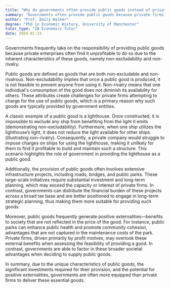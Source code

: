 ```yaml
---
title: "Why do governments often provide public goods instead of private firms?"
summary: "Governments often provide public goods because private firms may not find it profitable due to non-excludability and non-rivalry characteristics."
author: "Prof. Emily Walker"
degree: "PhD in Economic History, University of Manchester"
tutor_type: "IB Economics Tutor"
date: 2024-01-23
---
```


Governments frequently take on the responsibility of providing public goods because private enterprises often find it unprofitable to do so due to the inherent characteristics of these goods, namely non-excludability and non-rivalry.

Public goods are defined as goods that are both non-excludable and non-rivalrous. Non-excludability implies that once a public good is produced, it is not feasible to prevent anyone from using it. Non-rivalry means that one individual's consumption of the good does not diminish its availability for others. These attributes create challenges for private firms attempting to charge for the use of public goods, which is a primary reason why such goods are typically provided by government entities.

A classic example of a public good is a lighthouse. Once constructed, it is impossible to exclude any ship from benefiting from the light it emits (demonstrating non-excludability). Furthermore, when one ship utilizes the lighthouse’s light, it does not reduce the light available for other ships (illustrating non-rivalry). Consequently, a private company would struggle to impose charges on ships for using the lighthouse, making it unlikely for them to find it profitable to build and maintain such a structure. This scenario highlights the role of government in providing the lighthouse as a public good.

Additionally, the provision of public goods often involves extensive infrastructure projects, including roads, bridges, and public parks. These large-scale initiatives require substantial investment and long-term planning, which may exceed the capacity or interest of private firms. In contrast, governments can distribute the financial burden of these projects across a broad tax base and are better positioned to engage in long-term strategic planning, thus making them more suitable for providing such goods.

Moreover, public goods frequently generate positive externalities—benefits to society that are not reflected in the price of the good. For instance, public parks can enhance public health and promote community cohesion, advantages that are not captured in the maintenance costs of the park. Private firms, driven primarily by profit motives, may overlook these external benefits when assessing the feasibility of providing a good. In contrast, governments are able to factor in these broader societal advantages when deciding to supply public goods.

In summary, due to the unique characteristics of public goods, the significant investments required for their provision, and the potential for positive externalities, governments are often more equipped than private firms to deliver these essential goods.
    